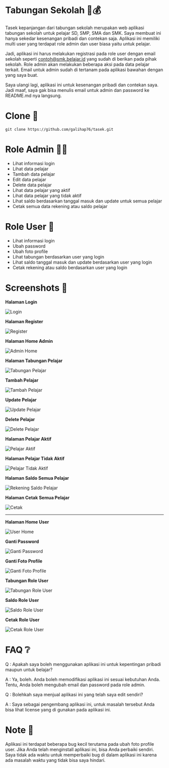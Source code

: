 # Tabungan Sekolah 🏫💰
Tasek kepanjangan dari tabungan sekolah merupakan web aplikasi tabungan sekolah untuk pelajar SD, SMP, SMA dan SMK. Saya membuat ini hanya sekedar kesenangan pribadi dan contekan saja. Aplikasi ini memiliki multi user yang terdapat role admin dan user biasa yaitu untuk pelajar.

Jadi, aplikasi ini harus melakukan registrasi pada role user dengan email sekolah seperti contoh@smk.belajar.id yang sudah di berikan pada pihak sekolah. Role admin akan melakukan beberapa aksi pada data pelajar terkait. Email untuk admin sudah di tertanam pada aplikasi bawahan dengan yang saya buat.

Saya ulangi lagi, aplikasi ini untuk kesenangan pribadi dan contekan saya. Jadi maaf, saya gak bisa menulis email untuk admin dan password ke README.md nya langsung.

# Clone 🔁

```
git clone https://github.com/galihap76/tasek.git
```

# Role Admin 👨‍💼
- Lihat informasi login
- Lihat data pelajar
- Tambah data pelajar
- Edit data pelajar
- Delete data pelajar
- Lihat data pelajar yang aktif
- Lihat data pelajar yang tidak aktif
- Lihat saldo berdasarkan tanggal masuk dan update untuk semua pelajar
- Cetak semua data rekening atau saldo pelajar

# Role User 🧑
- Lihat informasi login
- Ubah password
- Ubah foto profile
- Lihat tabungan berdasarkan user yang login
- Lihat saldo tanggal masuk dan update berdasarkan user yang login
- Cetak rekening atau saldo berdasarkan user yang login

# Screenshots 📸

**Halaman Login**

![Login](https://github.com/galihap76/tasek/assets/83481679/740a77c2-80ed-459b-96c6-30220a8cf561)

**Halaman Register**

![Register](https://github.com/galihap76/tasek/assets/83481679/83f481fa-f732-497b-80f0-9e066305ea65)

**Halaman Home Admin**

![Admin Home](https://github.com/galihap76/tasek/assets/83481679/1b32abc6-112a-4d3b-8ddc-17f9d8eb09c3)

**Halaman Tabungan Pelajar**

![Tabungan Pelajar](https://github.com/galihap76/tasek/assets/83481679/6f551bec-61e5-4068-9dcd-9d574c566bce)

**Tambah Pelajar**

![Tambah Pelajar](https://github.com/galihap76/tasek/assets/83481679/42b6b4a1-7138-440f-8c45-9a47d838f827)

**Update Pelajar**

![Update Pelajar](https://github.com/galihap76/tasek/assets/83481679/8e8ab3c1-939a-4e7e-b1c2-677243fe2c66)

**Delete Pelajar**

![Delete Pelajar](https://github.com/galihap76/tasek/assets/83481679/efdf5455-5370-40ed-8c1d-ca324422efe6)

**Halaman Pelajar Aktif**

![Pelajar Aktif](https://github.com/galihap76/tasek/assets/83481679/e1221830-815a-49f5-a8bb-6b99efbcd42b)

**Halaman Pelajar Tidak Aktif**

![Pelajar Tidak Aktif](https://github.com/galihap76/tasek/assets/83481679/b8229eef-4bef-47d7-bff5-41a331ab9516)

**Halaman Saldo Semua Pelajar**

![Rekening Saldo Pelajar](https://github.com/galihap76/tasek/assets/83481679/2dac59d5-b661-4320-86c1-983b04c81029)

**Halaman Cetak Semua Pelajar**

![Cetak](https://github.com/galihap76/tasek/assets/83481679/56900985-e237-4ada-881e-76264e177d15)

<hr>

**Halaman Home User**

![User Home](https://github.com/galihap76/tasek/assets/83481679/b28280ad-ee13-455e-928d-1aa21d03cf49)

**Ganti Password**

![Ganti Password](https://github.com/galihap76/tasek/assets/83481679/a0de451a-3930-4b39-9552-3cca2d2c737f)

**Ganti Foto Profile**

![Ganti Foto Profile](https://github.com/galihap76/tasek/assets/83481679/bf9d724e-0e3d-443d-b214-1ddcf406afe7)

**Tabungan Role User**

![Tabungan Role User](https://github.com/galihap76/tasek/assets/83481679/1e3162a4-a3db-4f61-b585-141cac1dc955)

**Saldo Role User**

![Saldo Role User](https://github.com/galihap76/tasek/assets/83481679/ff25a309-0eb5-40d7-bfd6-10eb02766745)

**Cetak Role User**

![Cetak Role User](https://github.com/galihap76/tasek/assets/83481679/847284c8-69cf-4001-ae7f-eca9af3242c4)

# FAQ ❔

Q : Apakah saya boleh menggunakan aplikasi ini untuk kepentingan pribadi maupun untuk belajar?

A : Ya, boleh. Anda boleh memodifikasi aplikasi ini sesuai kebutuhan Anda. Tentu, Anda boleh mengubah email dan password pada role admin. 

Q : Bolehkah saya menjual aplikasi ini yang telah saya edit sendiri?

A : Saya sebagai pengembang aplikasi ini, untuk masalah tersebut Anda bisa lihat license yang di gunakan pada aplikasi ini.

# Note 📌

Aplikasi ini terdapat beberapa bug kecil terutama pada ubah foto profile user. Jika Anda telah menginstall aplikasi ini, bisa Anda perbaiki sendiri. Saya tidak ada waktu untuk memperbaiki bug di dalam aplikasi ini karena ada masalah waktu yang tidak bisa saya hindari.
